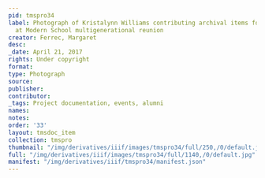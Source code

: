 ```yaml
---
pid: tmspro34
label: Photograph of Kristalynn Williams contributing archival items for scanning
  at Modern School multigenerational reunion
creator: Ferrec, Margaret
desc:
_date: April 21, 2017
rights: Under copyright
format:
type: Photograph
source:
publisher:
contributor:
_tags: Project documentation, events, alumni
names:
notes:
order: '33'
layout: tmsdoc_item
collection: tmspro
thumbnail: "/img/derivatives/iiif/images/tmspro34/full/250,/0/default.jpg"
full: "/img/derivatives/iiif/images/tmspro34/full/1140,/0/default.jpg"
manifest: "/img/derivatives/iiif/tmspro34/manifest.json"
---
```

